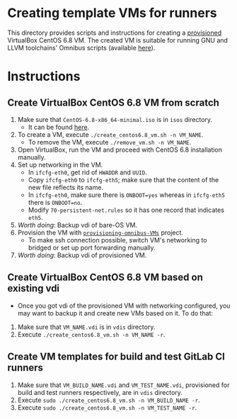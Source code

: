 # Creating template VMs for runners

This directory provides scripts and instructions for creating a [provisioned](https://github.com/CodethinkLabs/provisioning-omnibus-VMs)
VirtualBox CentOS 6.8 VM. The created VM is suitable for running GNU and LLVM
toolchains' Omnibus scripts (available [here](https://github.com/CodethinkLabs/omnibus-codethink-toolchain)).

# Instructions

## Create VirtualBox CentOS 6.8 VM from scratch

1. Make sure that `CentOS-6.8-x86_64-minimal.iso` is in `isos` directory.
    - It can be found [here](http://mirror.nsc.liu.se/centos-store).
2. To create a VM, execute `./create_centos6.8_vm.sh -n VM_NAME`.
    - To remove the VM, execute `./remove_vm.sh -n VM_NAME`.
3. Open VirtualBox, run the VM and proceed with CentOS 6.8 installation manually.
4. Set up networking in the VM.
    - In `ifcfg-eth0`, get rid of `HWADDR` and `UUID`.
    - Copy `ifcfg-eth0` to `ifcfg-eth5`; make sure that the content of the new
      file reflects its name.
    - In `ifcfg-eth0`, make sure there is `ONBOOT=yes` whereas in `ifcfg-eth5`
      there is `ONBOOT=no`.
    - Modify `70-persistent-net.rules` so it has one record that indicates
      `eth5`.
4. *Worth doing*: Backup vdi of bare-OS VM.
5. Provision the VM with [`provisioning-omnibus-VMs`](https://github.com/CodethinkLabs/provisioning-omnibus-VMs)
   project.
    - To make ssh connection possible, switch VM's networking to bridged
      or set up port forwarding manually.
6. *Worth doing*: Backup vdi of provisioned VM.

## Create VirtualBox CentOS 6.8 VM based on existing vdi

- Once you got vdi of the provisioned VM with networking configured, you may want to
  backup it and create new VMs based on it. To do that:

1. Make sure that `VM_NAME.vdi` is in `vdis` directory.
2. Execute `./create_centos6.8_vm.sh -n VM_NAME -r`.

## Create VM templates for build and test GitLab CI runners

1. Make sure that `VM_BUILD_NAME.vdi` and `VM_TEST_NAME.vdi`,
   provisioned for build and test runners respectively,
   are in `vdis` directory.
2. Execute `sudo ./create_centos6.8_vm.sh -n VM_BUILD_NAME -r`.
3. Execute `sudo ./create_centos6.8_vm.sh -n VM_TEST_NAME -r`.
